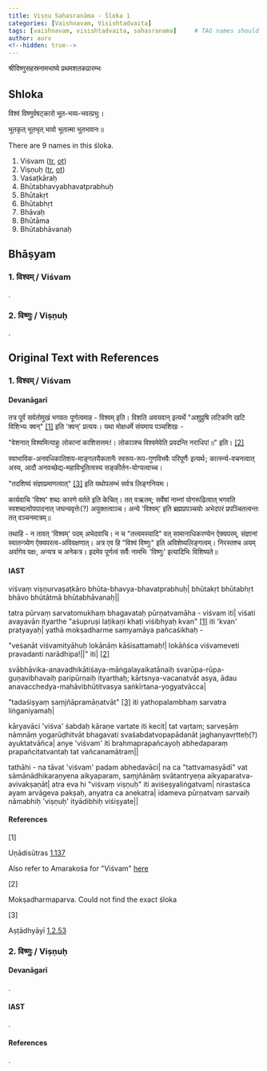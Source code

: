 ```yaml
---
title: Viṣṇu Sahasranāma - Śloka 1
categories: [Vaishnavam, Visishtadvaita]
tags: [vaishnavam, visishtadvaita, sahasranama]     # TAG names should always be lowercase
author: aurv
<!--hidden: true-->
---
```


श्रीविष्णुसहस्रनामभाष्ये प्रथमशतकप्रारम्भः

## Shloka

विश्वं विष्णुर्वषट्कारो भूत-भव्य-भवत्प्रभुः।

भूतकृत् भूतभृत् भावो भूतात्मा भूतभावनः॥

There are 9 names in this śloka.

1. Viśvam ([tr](#tr1), [ot](#ot1))
2. Viṣṇuḥ ([tr](#tr2), [ot](#ot2))
3. Vaśaṭkāraḥ
4. Bhūtabhavyabhavatprabhuḥ
5. Bhūtakṛt
6. Bhūtabhṛt
7. Bhāvaḥ
8. Bhūtāma
9. Bhūtabhāvanaḥ

## Bhāṣyam

<div id="tr1" style="position: absolute; left: -9999px;">Placeholder</div>

### 1. विश्वम् / Viśvam

.

<div id="tr2" style="position: absolute; left: -9999px;">Placeholder</div>

### 2. विष्णुः / Viṣṇuḥ

.

## Original Text with References

<div id="ot1" style="position: absolute; left: -9999px;">Placeholder</div>

### 1. विश्वम् / Viśvam

#### Devanāgarī

तत्र पूर्वं सर्वतोमुखं भगवतः पूर्णत्वमाह - विश्वम् इति। विशति अवयवान् इत्यर्थे "अशुप्रुषि लटिकणि खटि विशिभ्यः क्वन्" [[1]](#f11) इति 'क्वन्' प्रत्ययः। यथा मोक्षधर्मे संयमाय पञ्चशिखः -

"वेशनात् विश्वमित्याहुः लोकानां काशिसत्तमः!।
लोकाञ्श्च विश्वमेवेति प्रवदन्ति नराधिप!॥" इति। [[2]](#f12)

स्वाभाविक-अनवधिकातिशय-माङ्गलयैकतानैः स्वरूप-रूप-गुणविभवैः परिपूर्णैः इत्यर्थः; कार्त्स्न्य-वचनत्वात् अस्य, आदौ अनवच्छेद्य-महाविभूतित्वस्य सङ्कीर्तन-योग्यत्वाच्च।

"तदशिष्यं संज्ञाप्रमाणत्वात्" [[3]](#f13) इति यथोपलम्भं सर्वत्र लिङ्गनियमः।

कार्यवाचि 'विश्व' शब्दः कारणे वर्तते इति केचित्। तत् वऋतम्; सर्वेषां नाम्नां योगरूढित्वात् भगवति स्वशब्दत्वोपपादनात् जघन्यवृत्तेः(?) अयुक्तत्वाञ्च। अन्ये 'विश्वम्' इति ब्रह्मप्रपञ्चयोः अभेदपरं प्रपञ्चितत्वन्तः तत् वञ्चनमात्रम्॥

तथाहि - न तावत् 'विश्वम्' पदम् अभेदवाचि। न च "तत्त्वमस्यादि" वत् सामानाधिकरण्येन ऐक्यपरम्, संज्ञानां स्वातन्त्र्येण ऐक्यपरत्व-अविवक्षणात्। अत्र एव हि "विश्वं विष्णुः" इति अविशेष्यलिङ्गत्वम्। निरस्तश्च अयम् अर्वागेव पक्षः, अन्यत्र च अनेकत्र। इदमेव पूर्णत्वं सर्वैः नामभिः 'विष्णुः' इत्यादिभिः विशिष्यते॥

#### IAST

viśvaṃ viṣṇurvaṣaṭkāro bhūta-bhavya-bhavatprabhuḥ|
bhūtakṛt bhūtabhṛt bhāvo bhūtātmā bhūtabhāvanaḥ||

tatra pūrvaṃ sarvatomukhaṃ bhagavataḥ pūrṇatvamāha - viśvam iti| viśati avayavān ityarthe "aśupruṣi laṭikaṇi khaṭi viśibhyaḥ kvan" [[1]](#f11) iti 'kvan' pratyayaḥ| yathā mokṣadharme saṃyamāya pañcaśikhaḥ -

"veśanāt viśvamityāhuḥ lokānāṃ kāśisattamaḥ!|
lokāñśca viśvameveti pravadanti narādhipa!||" iti| [[2]](#f12)

svābhāvika-anavadhikātiśaya-māṅgalayaikatānaiḥ svarūpa-rūpa-guṇavibhavaiḥ paripūrṇaiḥ ityarthaḥ; kārtsnya-vacanatvāt asya, ādau anavacchedya-mahāvibhūtitvasya saṅkīrtana-yogyatvācca|

"tadaśiṣyaṃ saṃjñāpramāṇatvāt" [[3]](#f13) iti yathopalambhaṃ sarvatra liṅganiyamaḥ|

kāryavāci 'viśva' śabdaḥ kāraṇe vartate iti kecit| tat vaṛtam; sarveṣāṃ nāmnāṃ yogarūḍhitvāt bhagavati svaśabdatvopapādanāt jaghanyavṛtteḥ(?) ayuktatvāñca| anye 'viśvam' iti brahmaprapañcayoḥ abhedaparaṃ prapañcitatvantaḥ tat vañcanamātram||

tathāhi - na tāvat 'viśvam' padam abhedavāci| na ca "tattvamasyādi" vat sāmānādhikaraṇyena aikyaparam, saṃjñānāṃ svātantryeṇa aikyaparatva-avivakṣaṇāt| atra eva hi "viśvaṃ viṣṇuḥ" iti aviśeṣyaliṅgatvam| nirastaśca ayam arvāgeva pakṣaḥ, anyatra ca anekatra| idameva pūrṇatvaṃ sarvaiḥ nāmabhiḥ 'viṣṇuḥ' ityādibhiḥ viśiṣyate||

#### References

<div id="f11" style="position: absolute; left: -9999px;">Placeholder</div>
[1]

Uṇādisūtras <a target="_blank" href="https://archive.org/details/TheUnadiSutrasPartI/page/n65/mode/1up">1.137</a>

Also refer to Amarakośa for "Viśvam" <a target="_blank" href="https://amarasudha.in/assets/prakriya/posts/2.9.38.5/">here</a>
  
<div id="f12" style="position: absolute; left: -9999px;">Placeholder</div>
[2]

Mokṣadharmaparva. Could not find the exact śloka

<div id="f13" style="position: absolute; left: -9999px;">Placeholder</div>
[3]

Aṣṭādhyāyī <a target="_blank" href="https://ashtadhyayi.github.io/suutra/1.2/1.2.53/">1.2.53</a>

<div id="ot2" style="position: absolute; left: -9999px;">Placeholder</div>

### 2. विष्णुः / Viṣṇuḥ

#### Devanāgarī

.

#### IAST

.

#### References

.
